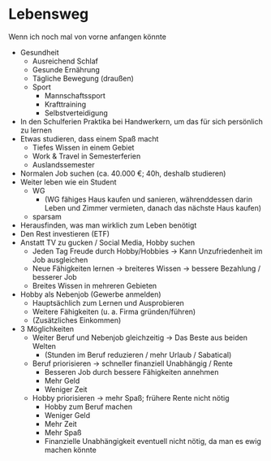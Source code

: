# Lebensweg

Wenn ich noch mal von vorne anfangen könnte

- Gesundheit
    + Ausreichend Schlaf
    + Gesunde Ernährung
    + Tägliche Bewegung (draußen)
    + Sport
        * Mannschaftssport
        * Krafttraining
        * Selbstverteidigung
- In den Schulferien Praktika bei Handwerkern, um das für sich persönlich zu lernen
- Etwas studieren, dass einem Spaß macht
    + Tiefes Wissen in einem Gebiet
    + Work & Travel in Semesterferien
    + Auslandssemester
- Normalen Job suchen (ca. 40.000 €; 40h, deshalb studieren)
- Weiter leben wie ein Student 
    + WG
        * (WG fähiges Haus kaufen und sanieren, währenddessen darin Leben und Zimmer vermieten, danach das nächste Haus kaufen)
    + sparsam
- Herausfinden, was man wirklich zum Leben benötigt
- Den Rest investieren (ETF)
- Anstatt TV zu gucken / Social Media, Hobby suchen
    + Jeden Tag Freude durch Hobby/Hobbies -> Kann Unzufriedenheit im Job ausgleichen
    + Neue Fähigkeiten lernen -> breiteres Wissen -> bessere Bezahlung / besserer Job
    + Breites Wissen in mehreren Gebieten
- Hobby als Nebenjob (Gewerbe anmelden)
    + Hauptsächlich zum Lernen und Ausprobieren
    + Weitere Fähigkeiten (u. a. Firma gründen/führen)
    + (Zusätzliches Einkommen)
- 3 Möglichkeiten
    + Weiter Beruf und Nebenjob gleichzeitig -> Das Beste aus beiden Welten
        * (Stunden im Beruf reduzieren / mehr Urlaub / Sabatical)
    + Beruf priorisieren -> schneller finanziell Unabhängig / Rente
        * Besseren Job durch bessere Fähigkeiten annehmen
        * Mehr Geld
        * Weniger Zeit
    + Hobby priorisieren -> mehr Spaß; frühere Rente nicht nötig
        * Hobby zum Beruf machen
        * Weniger Geld
        * Mehr Zeit
        * Mehr Spaß
        * Finanzielle Unabhängigkeit eventuell nicht nötig, da man es ewig machen könnte 
